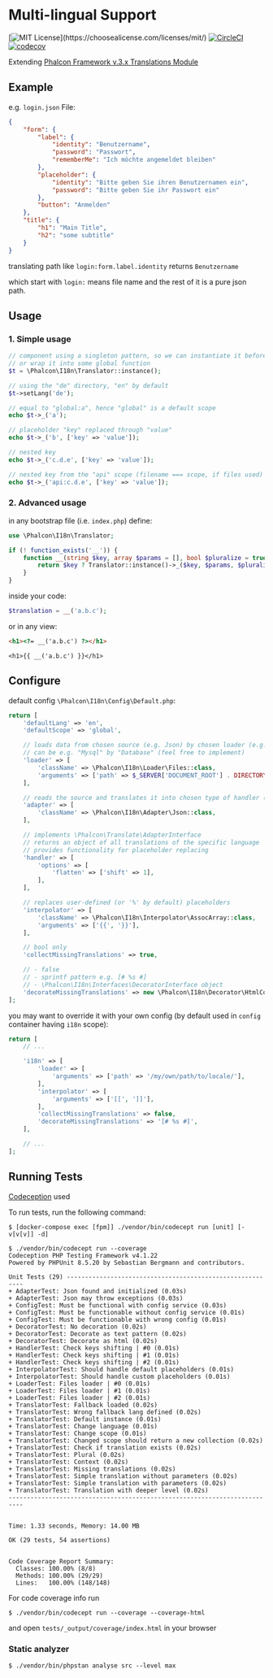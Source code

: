 # Multi-lingual Support

[![MIT License](https://img.shields.io/apm/l/atomic-design-ui.svg?)](https://choosealicense.com/licenses/mit/)
[![CircleCI](https://circleci.com/gh/someson/phalcon-i18n/tree/circleci-project-setup.svg?style=shield)](https://circleci.com/gh/someson/phalcon-i18n/tree/circleci-project-setup)
[![codecov](https://codecov.io/gh/someson/phalcon-i18n/branch/circleci-project-setup/graph/badge.svg?token=AW5T4WU56Q)](https://codecov.io/gh/someson/phalcon-i18n)

Extending [Phalcon Framework v.3.x Translations Module](https://docs.phalcon.io/3.4/en/translate)

## Example

e.g. `login.json` File:
```json
{
    "form": {
        "label": {
            "identity": "Benutzername",
            "password": "Passwort",
            "rememberMe": "Ich möchte angemeldet bleiben"
        },
        "placeholder": {
            "identity": "Bitte geben Sie ihren Benutzernamen ein",
            "password": "Bitte geben Sie ihr Passwort ein"
        },
        "button": "Anmelden"
    },
    "title": {
        "h1": "Main Title",
        "h2": "some subtitle"
    }
}
```
translating path like `login:form.label.identity` returns `Benutzername`

which start with `login:` means file name and the rest of it is a pure json path.

## Usage

### 1. Simple usage
```php
// component using a singleton pattern, so we can instantiate it before the framework itself
// or wrap it into some global function
$t = \Phalcon\I18n\Translator::instance();

// using the "de" directory, "en" by default
$t->setLang('de');

// equal to "global:a", hence "global" is a default scope
echo $t->_('a');

// placeholder "key" replaced through "value"
echo $t->_('b', ['key' => 'value']);

// nested key
echo $t->_('c.d.e', ['key' => 'value']);

// nested key from the "api" scope (filename === scope, if files used)
echo $t->_('api:c.d.e', ['key' => 'value']);
```

### 2. Advanced usage
in any bootstrap file (i.e. `index.php`) define:
```php
use \Phalcon\I18n\Translator;

if (! function_exists('__')) {
    function __(string $key, array $params = [], bool $pluralize = true): string {
        return $key ? Translator::instance()->_($key, $params, $pluralize) : '[TRANSLATION ERROR]';
    }
}
```

inside your code:
```php
$translation = __('a.b.c');
```
or in any view:
```html
<h1><?= __('a.b.c') ?></h1>
```
```twig
<h1>{{ __('a.b.c') }}</h1>
```

## Configure

default config `\Phalcon\I18n\Config\Default.php`:

```php
return [
    'defaultLang' => 'en',
    'defaultScope' => 'global',

    // loads data from chosen source (e.g. Json) by chosen loader (e.g. Files)
    // can be e.g. "Mysql" by "Database" (feel free to implement)
    'loader' => [
        'className' => \Phalcon\I18n\Loader\Files::class,
        'arguments' => ['path' => $_SERVER['DOCUMENT_ROOT'] . DIRECTORY_SEPARATOR . 'locale'],
    ],

    // reads the source and translates it into chosen type of handler (@see key "handler")
    'adapter' => [
        'className' => \Phalcon\I18n\Adapter\Json::class,
    ],

    // implements \Phalcon\Translate\AdapterInterface
    // returns an object of all translations of the specific language
    // provides functionality for placeholder replacing
    'handler' => [
        'options' => [
            'flatten' => ['shift' => 1],
        ],
    ],

    // replaces user-defined (or '%' by default) placeholders
    'interpolator' => [
        'className' => \Phalcon\I18n\Interpolator\AssocArray::class,
        'arguments' => ['{{', '}}'],
    ],

    // bool only
    'collectMissingTranslations' => true,

    // - false
    // - sprintf pattern e.g. [# %s #]
    // - \Phalcon\I18n\Interfaces\DecoratorInterface object
    'decorateMissingTranslations' => new \Phalcon\I18n\Decorator\HtmlCode,
];
```
you may want to override it with your own config (by default used in `config` container having `i18n` scope):
```php
return [
    // ...

    'i18n' => [
        'loader' => [
            'arguments' => ['path' => '/my/own/path/to/locale/'],
        ],
        'interpolator' => [
            'arguments' => ['[[', ']]'],
        ],
        'collectMissingTranslations' => false,
        'decorateMissingTranslations' => '[# %s #]',
    ],

    // ...
];
```

## Running Tests

[Codeception](https://codeception.com/) used

To run tests, run the following command:

```
$ [docker-compose exec [fpm]] ./vendor/bin/codecept run [unit] [-v[v[v]] -d] 
```
```
$ ./vendor/bin/codecept run --coverage
Codeception PHP Testing Framework v4.1.22
Powered by PHPUnit 8.5.20 by Sebastian Bergmann and contributors.

Unit Tests (29) ----------------------------------------------------------
+ AdapterTest: Json found and initialized (0.03s)
+ AdapterTest: Json may throw exceptions (0.03s)
+ ConfigTest: Must be functional with config service (0.03s)
+ ConfigTest: Must be functionable without config service (0.01s)
+ ConfigTest: Must be functionable with wrong config (0.01s)
+ DecoratorTest: No decoration (0.02s)
+ DecoratorTest: Decorate as text pattern (0.02s)
+ DecoratorTest: Decorate as html (0.02s)
+ HandlerTest: Check keys shifting | #0 (0.01s)
+ HandlerTest: Check keys shifting | #1 (0.01s)
+ HandlerTest: Check keys shifting | #2 (0.01s)
+ InterpolatorTest: Should handle default placeholders (0.01s)
+ InterpolatorTest: Should handle custom placeholders (0.01s)
+ LoaderTest: Files loader | #0 (0.01s)
+ LoaderTest: Files loader | #1 (0.01s)
+ LoaderTest: Files loader | #2 (0.01s)
+ TranslatorTest: Fallback loaded (0.02s)
+ TranslatorTest: Wrong fallback lang defined (0.02s)
+ TranslatorTest: Default instance (0.01s)
+ TranslatorTest: Change language (0.01s)
+ TranslatorTest: Change scope (0.01s)
+ TranslatorTest: Changed scope should return a new collection (0.02s)
+ TranslatorTest: Check if translation exists (0.02s)
+ TranslatorTest: Plural (0.02s)
+ TranslatorTest: Context (0.02s)
+ TranslatorTest: Missing translations (0.02s)
+ TranslatorTest: Simple translation without parameters (0.02s)
+ TranslatorTest: Simple translation with parameters (0.02s)
+ TranslatorTest: Translation with deeper level (0.02s)
--------------------------------------------------------------------------


Time: 1.33 seconds, Memory: 14.00 MB

OK (29 tests, 54 assertions)


Code Coverage Report Summary:
  Classes: 100.00% (8/8)
  Methods: 100.00% (29/29)
  Lines:   100.00% (148/148)                                              
```

For code coverage info run
```
$ ./vendor/bin/codecept run --coverage --coverage-html
```
and open `tests/_output/coverage/index.html` in your browser

### Static analyzer

`$ ./vendor/bin/phpstan analyse src --level max`
